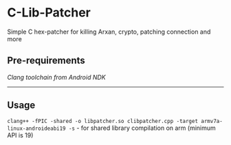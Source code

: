 # C-Lib-Patcher
Simple C hex-patcher for killing Arxan, crypto, patching connection and more

## Pre-requirements
*Clang toolchain from Android NDK*

------

## Usage

```clang++ -fPIC -shared -o libpatcher.so clibpatcher.cpp -target armv7a-linux-androideabi19 -s``` - for shared library compilation on arm (minimum API is 19)
